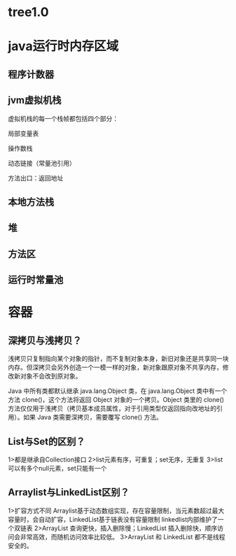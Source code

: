 # tree1.0
# java运行时内存区域
## 程序计数器
## jvm虚拟机栈

虚拟机栈的每一个栈帧都包括四个部分：

局部变量表

操作数栈

动态链接（常量池引用）

方法出口：返回地址
## 本地方法栈
## 堆
## 方法区
## 运行时常量池

# 容器
## 深拷贝与浅拷贝？

浅拷贝只复制指向某个对象的指针，而不复制对象本身，新旧对象还是共享同一块内存。但深拷贝会另外创造一个一模一样的对象，新对象跟原对象不共享内存，修改新对象不会改到原对象。

Java 中所有类都默认继承 java.lang.Object 类，在 java.lang.Object 类中有一个方法 clone()，这个方法将返回 Object 对象的一个拷贝。Object 类里的 clone() 方法仅仅用于浅拷贝（拷贝基本成员属性，对于引用类型仅返回指向改地址的引用）。如果 Java 类需要深拷贝，需要覆写 clone() 方法。

## List与Set的区别？
1>都是继承自Collection接口
2>list元素有序，可重复；set无序，无重复
3>list可以有多个null元素，set只能有一个

## Arraylist与LinkedList区别？
1>扩容方式不同 Arraylist基于动态数组实现，存在容量限制，当元素数超过最大容量时，会自动扩容，LinkedList基于链表没有容量限制 linkedlist内部维护了一个双链表
2>ArrayList 查询更快，插入删除慢；LinkedList 插入删除快，顺序访问会非常高效，而随机访问效率比较低。
3>ArrayList 和 LinkedList 都不是线程安全的。
